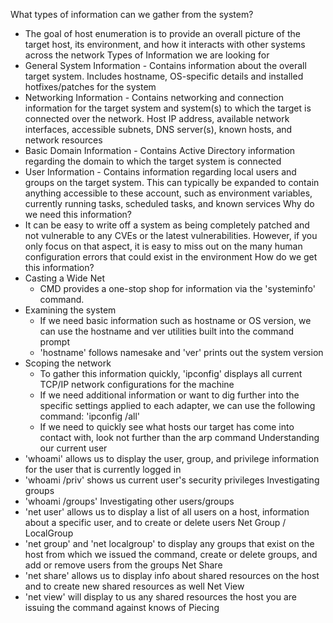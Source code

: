 What types of information can we gather from the system?
- The goal of host enumeration is to provide an overall picture of the target host, its environment, and how it interacts with other systems across the network
Types of Information we are looking for
- General System Information - Contains information about the overall target system. Includes hostname, OS-specific details and installed hotfixes/patches for the system
- Networking Information - Contains networking and connection information for the target system and system(s) to which the target is connected over the network. Host IP address, available network interfaces, accessible subnets, DNS server(s), known hosts, and network resources
- Basic Domain Information - Contains Active Directory information regarding the domain to which the target system is connected
- User Information - Contains information regarding local users and groups on the target system. This can typically be expanded to contain anything accessible to these account, such as environment variables, currently running tasks, scheduled tasks, and known services
Why do we need this information?
- It can be easy to write off a system as being completely patched and not vulnerable to any CVEs or the latest vulnerabilities. However, if you only focus on that aspect, it is easy to miss out on the many human configuration errors that could exist in the environment
How do we get this information?
- Casting a Wide Net
    - CMD provides a one-stop shop for information via the 'systeminfo' command. 
- Examining the system
    - If we need basic information such as hostname or OS version, we can use the hostname and ver utilities built into the command prompt
    - 'hostname' follows namesake and 'ver' prints out the system version
- Scoping the network
    - To gather this information quickly, 'ipconfig' displays all current TCP/IP network configurations for the machine
    - If we need additional information or want to dig further into the specific settings applied to each adapter, we can use the following command: 'ipconfig /all'
    - If we need to quickly see what hosts our target has come into contact with, look not further than the arp command
Understanding our current user
- 'whoami' allows us to display the user, group, and privilege information for the user that is currently logged in
- 'whoami /priv' shows us current user's security privileges
Investigating groups
- 'whoami /groups'
Investigating other users/groups
- 'net user' allows us to display a list of all users on a host, information about a specific user, and to create or delete users
Net Group / LocalGroup
- 'net group' and 'net localgroup' to display any groups that exist on the host from which we issued the command, create or delete groups, and add or remove users from the groups
Net Share
- 'net share' allows us to display info about shared resources on the host and to create new shared resources as well
Net View
- 'net view' will display to us any shared resources the host you are issuing the command against knows of
Piecing 
